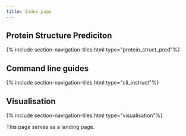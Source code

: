 ```yaml
---
title: Index page
---
```


## Protein Structure Prediciton  

{% include section-navigation-tiles.html type="protein_struct_pred"%}


## Command line guides

{% include section-navigation-tiles.html type="cli_instruct"%}


## Visualisation

{% include section-navigation-tiles.html type="visualisation"%}





This page serves as a landing page.

